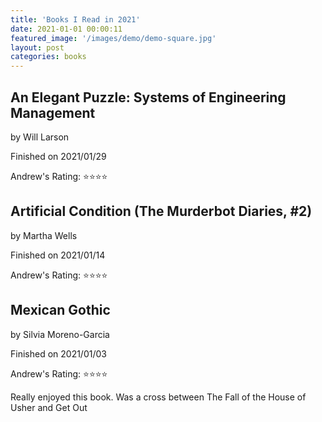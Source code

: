 ```yaml
---
title: 'Books I Read in 2021'
date: 2021-01-01 00:00:11
featured_image: '/images/demo/demo-square.jpg' 
layout: post
categories: books
---
```


## An Elegant Puzzle: Systems of Engineering Management
by Will Larson

Finished on 2021/01/29

Andrew's Rating: ⭐️⭐️⭐️⭐️

## Artificial Condition (The Murderbot Diaries, #2)
by Martha Wells

Finished on 2021/01/14

Andrew's Rating: ⭐️⭐️⭐️⭐️


## Mexican Gothic
by Silvia Moreno-Garcia

Finished on 2021/01/03

Andrew's Rating: ⭐️⭐️⭐️⭐️


Really enjoyed this book.   Was a cross between The Fall of the House of Usher and Get Out
